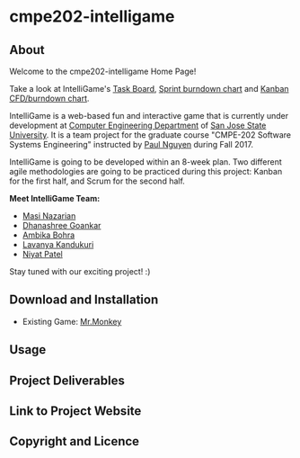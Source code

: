# cmpe202-intelligame

## About

Welcome to the cmpe202-intelligame Home Page!

Take a look at IntelliGame's [Task Board](https://github.com/nguyensjsu/cmpe202-intelligame/projects/1), [Sprint burndown chart](https://docs.google.com/a/sjsu.edu/spreadsheets/d/1-ly4D-oXPEhyvYskkFmsm8n3-NE6Tz2ICrFPRniC6k8/edit?usp=sharing) and  [Kanban CFD/burndown chart](https://docs.google.com/a/sjsu.edu/spreadsheets/d/1dHsh0lqHa1oSwWzEw4BaylPXvOu0yQg38ygP4IT3L7g/edit?usp=sharing). 

IntelliGame is a web-based fun and interactive game that is currently under development at [Computer Engineering Department](https://cmpe.sjsu.edu/)  of [San Jose State University](http://www.sjsu.edu/). It is a team project for the graduate course "CMPE-202 Software Systems Engineering" instructed by [Paul Nguyen](https://github.com/paulnguyen/) during Fall 2017. 

IntelliGame is going to be developed within an 8-week plan. Two different agile methodologies are going to be practiced during this project: Kanban for the first half, and Scrum for the second half. 

**Meet IntelliGame Team:**
* [Masi Nazarian](https://github.com/Masea)
* [Dhanashree Goankar](https://github.com/dgaonkar17)
* [Ambika Bohra](https://github.com/ambikabohra)
* [Lavanya Kandukuri](https://github.com/lkandukuri)
* [Niyat Patel](https://github.com/niyatpatel23295)

Stay tuned with our exciting project! :)

## Download and Installation 

* Existing Game: [Mr.Monkey](http://www.greenfoot.org/scenarios/19921)

## Usage



## Project Deliverables



## Link to Project Website



## Copyright and Licence




